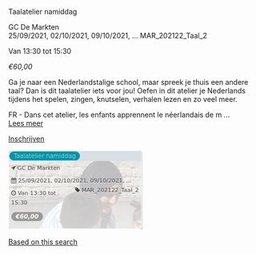 Taalatelier namiddag

GC De Markten  
25/09/2021, 02/10/2021, 09/10/2021, ... MAR\_202122\_Taal\_2  

Van 13:30 tot 15:30

*€60,00*

  

  

Ga je naar een Nederlandstalige school, maar spreek je thuis een andere taal? Dan is dit taalatelier iets voor jou! Oefen in dit atelier je Nederlands tijdens het spelen, zingen, knutselen, verhalen lezen en zo veel meer.  
  
FR - Dans cet atelier, les enfants apprennent le néerlandais de m ...  
[Lees meer](https://tickets.vgc.be/activity/subscribe/MAR_202122_Taal_2)

[Inschrijven](https://tickets.vgc.be/activity/subscribe/MAR_202122_Taal_2)

![](63009.png)

[Based on this search](https://tickets.vgc.be/activity/index?&vrijeplaatsen=1&Age%5B%5D=3%2C4&entity=244)